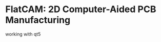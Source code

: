 FlatCAM: 2D Computer-Aided PCB Manufacturing
============================================
working with qt5
